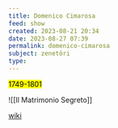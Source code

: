 ```yaml
---
title: Domenico Cimarosa
feed: show
created: 2023-08-21 20:34
date: 2023-08-27 07:39
permalink: domenico-cimarosa
subject: zenetöri
type: 
---
```


<mark>1749-1801</mark>

![[Il Matrimonio Segreto]]

[wiki](https://www.wikiwand.com/hu/Domenico_Cimarosa)
